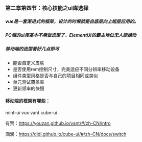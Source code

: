 

### 第二章第四节：核心技能之ui库选择

##### vue是一套渐进式的框架，设计的时候就是自底层向上组层应用的。

##### PC端的ui库基本不用做选型了，ElementUI的霸主地位无人能撼动

##### 移动端的选型看好几点即可

- 能否自定义皮肤
- 是否使用rem控制尺寸，完美适应不同分辨率移动设备
- 组件类型风格是否与自己的项目相同或类似
- 单元测试覆盖率
- 更新频率的快慢

#### 移动端的框架有哪些：

mint-ui  vux  vant  cube-ui

有赞：https://youzan.github.io/vant/#/zh-CN/intro

滴滴：https://didi.github.io/cube-ui/#/zh-CN/docs/switch